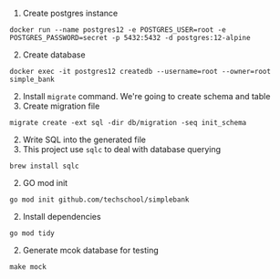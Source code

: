 1. Create postgres instance
```
docker run --name postgres12 -e POSTGRES_USER=root -e POSTGRES_PASSWORD=secret -p 5432:5432 -d postgres:12-alpine
```
2. Create database
```
docker exec -it postgres12 createdb --username=root --owner=root simple_bank
```
2. Install `migrate` command. We're going to create schema and table
2. Create migration file
```
migrate create -ext sql -dir db/migration -seq init_schema
```
2. Write SQL into the generated file
2. This project use `sqlc` to deal with database querying
```
brew install sqlc
```
2. GO mod init
```
go mod init github.com/techschool/simplebank
```
2. Install dependencies
```
go mod tidy
```
2. Generate mcok database for testing
```
make mock
```